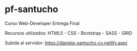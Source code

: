# pf-santucho
Curso Web-Developer Entrega Final 

Recursos utilizados: HTML5 - CSS - Bootstrap - SASS - GRID 

Subida al servidor: https://daniela-santucho-cv.netlify.app/
